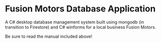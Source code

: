 # Fusion Motors Database Application
A C# desktop database management system built using mongodb (in transition to Firestore) and C# winforms for a local business Fusion Motors.

Be sure to read the manual included above!
